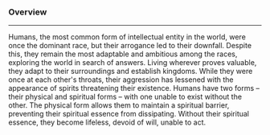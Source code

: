 
### Overview
---
Humans, the most common form of intellectual entity in the world, were once the dominant race, but their arrogance led to their downfall. Despite this, they remain the most adaptable and ambitious among the races, exploring the world in search of answers. Living wherever proves valuable, they adapt to their surroundings and establish kingdoms. While they were once at each other's throats, their aggression has lessened with the appearance of spirits threatening their existence. Humans have two forms – their physical and spiritual forms – with one unable to exist without the other. The physical form allows them to maintain a spiritual barrier, preventing their spiritual essence from dissipating. Without their spiritual essence, they become lifeless, devoid of will, unable to act.